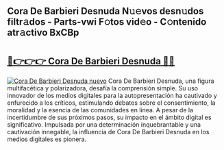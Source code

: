 ## Cora De Barbieri Desnuda N𝚞𝚎vos desn𝚞dos filtr𝚊dos - Parts-vwi F𝚘tos vid𝚎o - C𝚘ntenido atr𝚊ctivo BxCBp

# <h2><a href="http://mb0hbim.tromn.icu/?c=Cora+De+Barbieri+Desnuda">🔗👉👉👉 Cora De Barbieri Desnuda 🔗🔗</a></h2>

[![Cora De Barbieri Desnuda nuevo](https://i.imgur.com/pEAQMta.gif)](http://mb0hbim.tromn.icu/?c=Cora+De+Barbieri+Desnuda)
Cora De Barbieri Desnuda, una figura multifacética y polarizadora, desafía la comprensión simple. Su uso innovador de los medios digitales para la autopresentación ha cautivado y enfurecido a los críticos, estimulando debates sobre el consentimiento, la moralidad y la esencia de las comunidades en línea. A pesar de la incertidumbre de sus próximos pasos, su impacto en el ámbito digital es significativo. Impulsada por una determinación inquebrantable y una cautivación innegable, la influencia de Cora De Barbieri Desnuda en los medios digitales es pionera.
